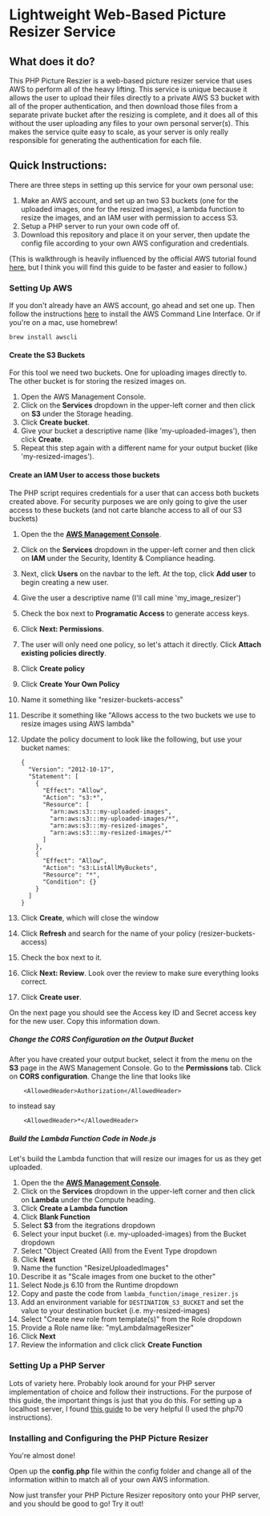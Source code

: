 # Lightweight Web-Based Picture Resizer Service

## What does it do?
This PHP Picture Reszier is a web-based picture resizer service that uses AWS to perform all of the heavy lifting. This service is unique because it allows the user to upload their files directly to a private AWS S3 bucket with all of the proper authentication, and then download those files from a separate private bucket after the resizing is complete, and it does all of this without the user uploading any files to your own personal server(s). This makes the service quite easy to scale, as your server is only really responsible for generating the authentication for each file.

## Quick Instructions:
There are three steps in setting up this service for your own personal use:
1. Make an AWS account, and set up an two S3 buckets (one for the uploaded images, one for the resized images), a lambda function to resize the images, and an IAM user with permission to access S3.
1. Setup a PHP server to run your own code off of.
1. Download this repository and place it on your server, then update the config file according to your own AWS configuration and credentials.

(This is walkthrough is heavily influenced by the official AWS tutorial found [here](http://docs.aws.amazon.com/lambda/latest/dg/with-s3-example.html), but I think you will find this guide to be faster and easier to follow.)

### Setting Up AWS
If you don't already have an AWS account, go ahead and set one up. Then follow the instructions [here](http://docs.aws.amazon.com/cli/latest/userguide/installing.html) to install the AWS Command Line Interface. Or if you're on a mac, use homebrew!

```
brew install awscli
```

#### Create the S3 Buckets

For this tool we need two buckets. One for uploading images directly to. The other bucket is for storing the resized images on.

1. Open the AWS Management Console. 
1. Click on the **Services** dropdown in the upper-left corner and then click on **S3** under the Storage heading. 
1. Click **Create bucket**. 
1. Give your bucket a descriptive name (like 'my-uploaded-images'), then click **Create**. 
1. Repeat this step again with a different name for your output bucket (like 'my-resized-images').

#### Create an IAM User to access those buckets

The PHP script requires credentials for a user that can access both buckets created above. For security purposes we are only going to give the user access to these buckets (and not carte blanche access to all of our S3 buckets)

1. Open the the **[AWS Management Console](https://aws.amazon.com/console/)**. 
1. Click on the **Services** dropdown in the upper-left corner and then click on **IAM** under the Security, Identity & Compliance heading. 
1. Next, click **Users** on the navbar to the left. At the top, click **Add user** to begin creating a new user. 
1. Give the user a descriptive name (I'll call mine 'my_image_resizer')
1. Check the box next to **Programatic Access** to generate access keys.
1. Click **Next: Permissions**. 
1. The user will only need one policy, so let's attach it directly. Click **Attach existing policies directly**.
1. Click **Create policy**
1. Click **Create Your Own Policy**
1. Name it something like "resizer-buckets-access"
1. Describe it something like "Allows access to the two buckets we use to resize images using AWS lambda"
1. Update the policy document to look like the following, but use your bucket names:

    ```
    {
      "Version": "2012-10-17",
      "Statement": [
        {
          "Effect": "Allow",
          "Action": "s3:*",
          "Resource": [
            "arn:aws:s3:::my-uploaded-images",
            "arn:aws:s3:::my-uploaded-images/*",
            "arn:aws:s3:::my-resized-images",
            "arn:aws:s3:::my-resized-images/*"
          ]
        },
        {
          "Effect": "Allow",
          "Action": "s3:ListAllMyBuckets",
          "Resource": "*",
          "Condition": {}
        }
      ]
    }
    ```

1. Click **Create**, which will close the window
1. Click **Refresh** and search for the name of your policy (resizer-buckets-access)
1. Check the box next to it. 
1. Click **Next: Review**. Look over the review to make sure everything looks correct.
1. Click **Create user**. 

On the next page you should see the Access key ID and Secret access key for the new user. Copy this information down.

##### Change the CORS Configuration on the Output Bucket
After you have created your output bucket, select it from the menu on the **S3** page in the AWS Management Console. Go to the **Permissions** tab. Click on **CORS configuration**. Change the line that looks like 
```
    <AllowedHeader>Authorization</AllowedHeader>
```
to instead say
```
    <AllowedHeader>*</AllowedHeader>
```

##### Build the Lambda Function Code in Node.js

Let's build the Lambda function that will resize our images for us as they get uploaded.

1. Open the the **[AWS Management Console](https://aws.amazon.com/console/)**. 
1. Click on the **Services** dropdown in the upper-left corner and then click on **Lambda** under the Compute heading. 
1. Click **Create a Lambda function**
1. Click **Blank Function**
1. Select **S3** from the itegrations dropdown
1. Select your input bucket (i.e. my-uploaded-images) from the Bucket dropdown
1. Select "Object Created (All) from the Event Type dropdown
1. Click **Next**
1. Name the function "ResizeUploadedImages"
1. Describe it as "Scale images from one bucket to the other"
1. Select Node.js 6.10 from the Runtime dropdown
1. Copy and paste the code from `lambda_function/image_resizer.js`
1. Add an environment variable for `DESTINATION_S3_BUCKET` and set the value to your destination bucket (i.e. my-resized-images)
1. Select "Create new role from template(s)" from the Role dropdown
1. Provide a Role name like: "myLambdaImageResizer"
1. Click **Next**
1. Review the information and click click **Create Function**

### Setting Up a PHP Server
Lots of variety here. Probably look around for your PHP server implementation of choice and follow their instructions. For the purpose of this guide, the important things is just that you do this. For setting up a localhost server, I found [this guide](https://lukearmstrong.github.io/2016/12/setup-apache-mysql-php-homebrew-macos-sierra/) to be very helpful (I used the php70 instructions).

### Installing and Configuring the PHP Picture Resizer
You're almost done!

Open up the **config.php** file within the config folder and change all of the information within to match all of your own AWS information.

Now just transfer your PHP Picture Resizer repository onto your PHP server, and you should be good to go! Try it out!
